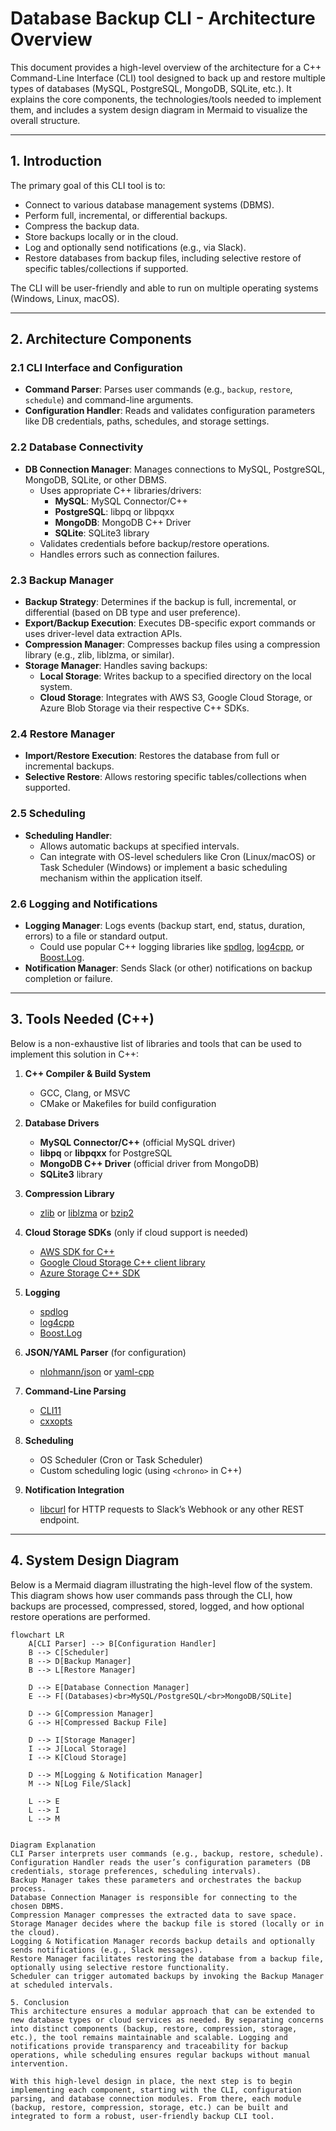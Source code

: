 # Database Backup CLI - Architecture Overview

This document provides a high-level overview of the architecture for a C++ Command-Line Interface (CLI) tool designed to back up and restore multiple types of databases (MySQL, PostgreSQL, MongoDB, SQLite, etc.). It explains the core components, the technologies/tools needed to implement them, and includes a system design diagram in Mermaid to visualize the overall structure.

---

## 1. Introduction

The primary goal of this CLI tool is to:
- Connect to various database management systems (DBMS).
- Perform full, incremental, or differential backups.
- Compress the backup data.
- Store backups locally or in the cloud.
- Log and optionally send notifications (e.g., via Slack).
- Restore databases from backup files, including selective restore of specific tables/collections if supported.

The CLI will be user-friendly and able to run on multiple operating systems (Windows, Linux, macOS).

---

## 2. Architecture Components

### 2.1 CLI Interface and Configuration
- **Command Parser**: Parses user commands (e.g., `backup`, `restore`, `schedule`) and command-line arguments.
- **Configuration Handler**: Reads and validates configuration parameters like DB credentials, paths, schedules, and storage settings.

### 2.2 Database Connectivity
- **DB Connection Manager**: Manages connections to MySQL, PostgreSQL, MongoDB, SQLite, or other DBMS.  
  - Uses appropriate C++ libraries/drivers:
    - **MySQL**: MySQL Connector/C++
    - **PostgreSQL**: libpq or libpqxx
    - **MongoDB**: MongoDB C++ Driver
    - **SQLite**: SQLite3 library
  - Validates credentials before backup/restore operations.
  - Handles errors such as connection failures.

### 2.3 Backup Manager
- **Backup Strategy**: Determines if the backup is full, incremental, or differential (based on DB type and user preference).
- **Export/Backup Execution**: Executes DB-specific export commands or uses driver-level data extraction APIs.
- **Compression Manager**: Compresses backup files using a compression library (e.g., zlib, liblzma, or similar).
- **Storage Manager**: Handles saving backups:
  - **Local Storage**: Writes backup to a specified directory on the local system.
  - **Cloud Storage**: Integrates with AWS S3, Google Cloud Storage, or Azure Blob Storage via their respective C++ SDKs.

### 2.4 Restore Manager
- **Import/Restore Execution**: Restores the database from full or incremental backups.
- **Selective Restore**: Allows restoring specific tables/collections when supported.

### 2.5 Scheduling
- **Scheduling Handler**: 
  - Allows automatic backups at specified intervals. 
  - Can integrate with OS-level schedulers like Cron (Linux/macOS) or Task Scheduler (Windows) or implement a basic scheduling mechanism within the application itself.

### 2.6 Logging and Notifications
- **Logging Manager**: Logs events (backup start, end, status, duration, errors) to a file or standard output.  
  - Could use popular C++ logging libraries like [spdlog](https://github.com/gabime/spdlog), [log4cpp](http://log4cpp.sourceforge.net/), or [Boost.Log](https://www.boost.org/doc/libs/release/libs/log/doc/html/index.html).
- **Notification Manager**: Sends Slack (or other) notifications on backup completion or failure. 

---

## 3. Tools Needed (C++)

Below is a non-exhaustive list of libraries and tools that can be used to implement this solution in C++:

1. **C++ Compiler & Build System**  
   - GCC, Clang, or MSVC  
   - CMake or Makefiles for build configuration

2. **Database Drivers**  
   - **MySQL Connector/C++** (official MySQL driver)  
   - **libpq** or **libpqxx** for PostgreSQL  
   - **MongoDB C++ Driver** (official driver from MongoDB)  
   - **SQLite3** library

3. **Compression Library**  
   - [zlib](https://zlib.net/) or [liblzma](https://tukaani.org/xz/) or [bzip2](http://www.bzip.org/)

4. **Cloud Storage SDKs** (only if cloud support is needed)  
   - [AWS SDK for C++](https://aws.amazon.com/sdk-for-cpp/)  
   - [Google Cloud Storage C++ client library](https://github.com/googleapis/google-cloud-cpp)  
   - [Azure Storage C++ SDK](https://github.com/Azure/azure-storage-cpp)

5. **Logging**  
   - [spdlog](https://github.com/gabime/spdlog)  
   - [log4cpp](http://log4cpp.sourceforge.net/)  
   - [Boost.Log](https://www.boost.org/doc/libs/release/libs/log/doc/html/index.html)

6. **JSON/YAML Parser** (for configuration)  
   - [nlohmann/json](https://github.com/nlohmann/json) or [yaml-cpp](https://github.com/jbeder/yaml-cpp)

7. **Command-Line Parsing**  
   - [CLI11](https://github.com/CLIUtils/CLI11)  
   - [cxxopts](https://github.com/jarro2783/cxxopts)

8. **Scheduling**  
   - OS Scheduler (Cron or Task Scheduler)  
   - Custom scheduling logic (using `<chrono>` in C++)

9. **Notification Integration**  
   - [libcurl](https://curl.se/libcurl/) for HTTP requests to Slack’s Webhook or any other REST endpoint.

---

## 4. System Design Diagram

Below is a Mermaid diagram illustrating the high-level flow of the system. This diagram shows how user commands pass through the CLI, how backups are processed, compressed, stored, logged, and how optional restore operations are performed.

```mermaid
flowchart LR
    A[CLI Parser] --> B[Configuration Handler]
    B --> C[Scheduler]
    B --> D[Backup Manager]
    B --> L[Restore Manager]

    D --> E[Database Connection Manager]
    E --> F[(Databases)<br>MySQL/PostgreSQL/<br>MongoDB/SQLite]
    
    D --> G[Compression Manager]
    G --> H[Compressed Backup File]
    
    D --> I[Storage Manager]
    I --> J[Local Storage]
    I --> K[Cloud Storage]

    D --> M[Logging & Notification Manager]
    M --> N[Log File/Slack]

    L --> E
    L --> I
    L --> M


Diagram Explanation
CLI Parser interprets user commands (e.g., backup, restore, schedule).
Configuration Handler reads the user’s configuration parameters (DB credentials, storage preferences, scheduling intervals).
Backup Manager takes these parameters and orchestrates the backup process.
Database Connection Manager is responsible for connecting to the chosen DBMS.
Compression Manager compresses the extracted data to save space.
Storage Manager decides where the backup file is stored (locally or in the cloud).
Logging & Notification Manager records backup details and optionally sends notifications (e.g., Slack messages).
Restore Manager facilitates restoring the database from a backup file, optionally using selective restore functionality.
Scheduler can trigger automated backups by invoking the Backup Manager at scheduled intervals.

5. Conclusion
This architecture ensures a modular approach that can be extended to new database types or cloud services as needed. By separating concerns into distinct components (backup, restore, compression, storage, etc.), the tool remains maintainable and scalable. Logging and notifications provide transparency and traceability for backup operations, while scheduling ensures regular backups without manual intervention.

With this high-level design in place, the next step is to begin implementing each component, starting with the CLI, configuration parsing, and database connection modules. From there, each module (backup, restore, compression, storage, etc.) can be built and integrated to form a robust, user-friendly backup CLI tool.
